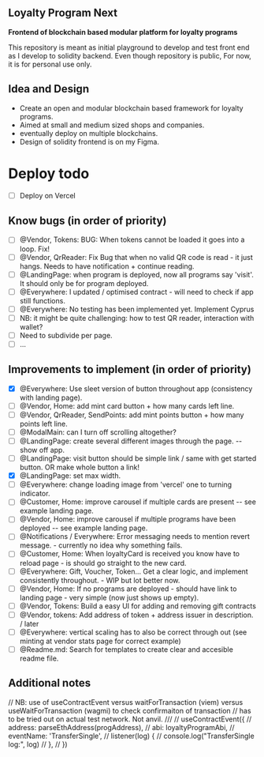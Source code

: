 ## Loyalty Program Next 
**Frontend of blockchain based modular platform for loyalty programs**

This repository is meant as initial playground to develop and test front end as I develop to solidity backend. 
Even though repository is public, For now, it is for personal use only. 

## Idea and Design
- Create an open and modular blockchain based framework for loyalty programs. 
- Aimed at small and medium sized shops and companies. 
- eventually deploy on multiple blockchains. 
- Design of solidity frontend is on my Figma. 

# Deploy todo
- [ ]  Deploy on Vercel 

## Know bugs (in order of priority)
- [ ]  @Vendor, Tokens: BUG: When tokens cannot be loaded it goes into a loop. Fix! 
- [ ]  @Vendor, QrReader: Fix Bug that when no valid QR code is read - it just hangs. Needs to have notification + continue reading.
- [ ]  @LandingPage: when program is deployed, now all programs say 'visit'. It should only be for program deployed. 
- [ ]  @Everywhere: I updated / optimised contract - will need to check if app still functions. 
- [ ]  @Everywhere: No testing has been implemented yet. Implement Cyprus 
  - [ ]  NB: it might be quite challenging: how to test QR reader, interaction with wallet?  
  - [ ]  Need to subdivide per page.  
- [ ]  ... 

## Improvements to implement (in order of priority)
- [x]  @Everywhere: Use sleet version of button throughout app (consistency with landing page).  
- [ ]  @Vendor, Home: add mint card button + how many cards left line. 
- [ ]  @Vendor, QrReader, SendPoints: add mint points button + how many points left line. 
- [ ]  @ModalMain: can I turn off scrolling altogether? 
- [ ]  @LandingPage: create several different images through the page. -- show off app. 
- [ ]  @LandingPage: visit button should be simple link / same with get started button. OR make whole button a link! 
- [x]  @LandingPage: set max width. 
- [ ]  @Everywhere: change loading image from 'vercel' one to turning indicator.    
- [ ]  @Customer, Home: improve carousel if multiple cards are present -- see example landing page. 
- [ ]  @Vendor, Home: improve carousel if multiple programs have been deployed -- see example landing page. 
- [ ]  @Notifications / Everywhere: Error messaging needs to mention revert message. - currently no idea why something fails. 
- [ ]  @Customer, Home: When loyaltyCard is received you know have to reload page - is should go straight to the new card. 
- [ ]  @Everywhere: Gift, Voucher, Token... Get a clear logic, and implement consistently throughout. - WIP but lot better now. 
- [ ]  @Vendor, Home: If no programs are deployed - should have link to landing page - very simple (now just shows up empty). 
- [ ]  @Vendor, Tokens: Build a easy UI for adding and removing gift contracts
- [ ]  @Vendor, tokens: Add address of token + address issuer in description. / later 
- [ ]  @Everywhere: vertical scaling has to also be correct through out (see minting at vendor stats page for correct example) 
- [ ]  @Readme.md: Search for templates to create clear and accesible readme file. 

## Additional notes 
  // NB: use of useContractEvent versus waitForTransaction (viem) versus useWaitForTransaction (wagmi) to check confirmaiton of transaction
  // has to be tried out on actual test network. Not anvil. 
  /// 
  // useContractEvent({
  //   address: parseEthAddress(progAddress),
  //   abi: loyaltyProgramAbi,
  //   eventName: 'TransferSingle',
  //   listener(log) {
  //     console.log("TransferSingle log:", log)
  //   },
  // })
